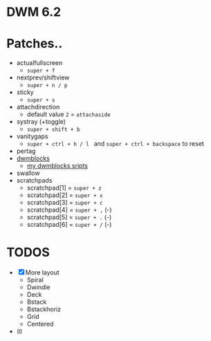 # DWM 6.2
# Patches..
- actualfullscreen
	- `super + f`
- nextprev/shiftview
	- `super + n / p`
- sticky
	- `super + s`
- attachdirection
	- default value `2` = `attachaside` 
- systray (+toggle)
	- `super + shift + b`
- vanitygaps
	- `super + ctrl + h / l ` and `super + ctrl + backspace` to reset 
- pertag 
- [dwmblocks](https://github.com/romariorobby/sucklessaqs/tree/master/dwmblocks)
	- [my dwmblocks sripts](https://github.com/romariorobby/dotfiles/tree/main/dot_local/bin/blocks)
- swallow
- scratchpads
	- scratchpad[1] = `super + z` 
	- scratchpad[2] = `super + x` 
	- scratchpad[3] = `super + c` 
	- scratchpad[4] = `super + ,` (-)
	- scratchpad[5] = `super + .` (-)
	- scratchpad[6] = `super + /` (-)

# TODOS
- [X] More layout 
	- Spiral
	- Dwindle
	- Deck
	- Bstack
	- Bstackhoriz
	- Grid
	- Centered
- [X] 

